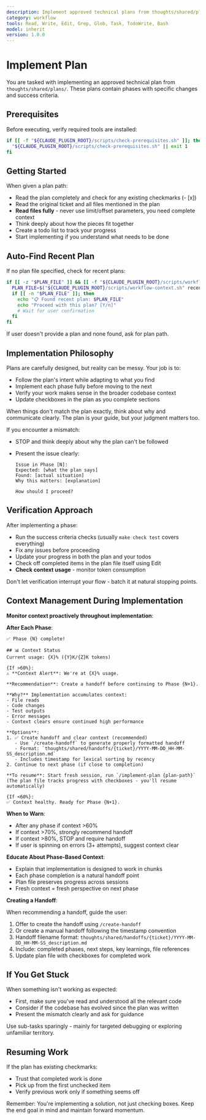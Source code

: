 ```yaml
---
description: Implement approved technical plans from thoughts/shared/plans/
category: workflow
tools: Read, Write, Edit, Grep, Glob, Task, TodoWrite, Bash
model: inherit
version: 1.0.0
---
```


# Implement Plan

You are tasked with implementing an approved technical plan from `thoughts/shared/plans/`. These
plans contain phases with specific changes and success criteria.

## Prerequisites

Before executing, verify required tools are installed:

```bash
if [[ -f "${CLAUDE_PLUGIN_ROOT}/scripts/check-prerequisites.sh" ]]; then
  "${CLAUDE_PLUGIN_ROOT}/scripts/check-prerequisites.sh" || exit 1
fi
```

## Getting Started

When given a plan path:

- Read the plan completely and check for any existing checkmarks (- [x])
- Read the original ticket and all files mentioned in the plan
- **Read files fully** - never use limit/offset parameters, you need complete context
- Think deeply about how the pieces fit together
- Create a todo list to track your progress
- Start implementing if you understand what needs to be done

## Auto-Find Recent Plan

If no plan file specified, check for recent plans:

```bash
if [[ -z "$PLAN_FILE" ]] && [[ -f "${CLAUDE_PLUGIN_ROOT}/scripts/workflow-context.sh" ]]; then
  PLAN_FILE=$("${CLAUDE_PLUGIN_ROOT}/scripts/workflow-context.sh" recent plans)
  if [[ -n "$PLAN_FILE" ]]; then
    echo "📋 Found recent plan: $PLAN_FILE"
    echo "Proceed with this plan? [Y/n]"
    # Wait for user confirmation
  fi
fi
```

If user doesn't provide a plan and none found, ask for plan path.

## Implementation Philosophy

Plans are carefully designed, but reality can be messy. Your job is to:

- Follow the plan's intent while adapting to what you find
- Implement each phase fully before moving to the next
- Verify your work makes sense in the broader codebase context
- Update checkboxes in the plan as you complete sections

When things don't match the plan exactly, think about why and communicate clearly. The plan is your
guide, but your judgment matters too.

If you encounter a mismatch:

- STOP and think deeply about why the plan can't be followed
- Present the issue clearly:

  ```
  Issue in Phase [N]:
  Expected: [what the plan says]
  Found: [actual situation]
  Why this matters: [explanation]

  How should I proceed?
  ```

## Verification Approach

After implementing a phase:

- Run the success criteria checks (usually `make check test` covers everything)
- Fix any issues before proceeding
- Update your progress in both the plan and your todos
- Check off completed items in the plan file itself using Edit
- **Check context usage** - monitor token consumption

Don't let verification interrupt your flow - batch it at natural stopping points.

## Context Management During Implementation

**Monitor context proactively throughout implementation**:

**After Each Phase**:

```
✅ Phase {N} complete!

## 📊 Context Status
Current usage: {X}% ({Y}K/{Z}K tokens)

{If >60%}:
⚠️ **Context Alert**: We're at {X}% usage.

**Recommendation**: Create a handoff before continuing to Phase {N+1}.

**Why?** Implementation accumulates context:
- File reads
- Code changes
- Test outputs
- Error messages
- Context clears ensure continued high performance

**Options**:
1. ✅ Create handoff and clear context (recommended)
   - Use `/create-handoff` to generate properly formatted handoff
   - Format: `thoughts/shared/handoffs/{ticket}/YYYY-MM-DD_HH-MM-SS_description.md`
   - Includes timestamp for lexical sorting by recency
2. Continue to next phase (if close to completion)

**To resume**: Start fresh session, run `/implement-plan {plan-path}`
(The plan file tracks progress with checkboxes - you'll resume automatically)

{If <60%}:
✅ Context healthy. Ready for Phase {N+1}.
```

**When to Warn**:

- After any phase if context >60%
- If context >70%, strongly recommend handoff
- If context >80%, STOP and require handoff
- If user is spinning on errors (3+ attempts), suggest context clear

**Educate About Phase-Based Context**:

- Explain that implementation is designed to work in chunks
- Each phase completion is a natural handoff point
- Plan file preserves progress across sessions
- Fresh context = fresh perspective on next phase

**Creating a Handoff**:

When recommending a handoff, guide the user:

1. Offer to create the handoff using `/create-handoff`
2. Or create a manual handoff following the timestamp convention
3. Handoff filename format: `thoughts/shared/handoffs/{ticket}/YYYY-MM-DD_HH-MM-SS_description.md`
4. Include: completed phases, next steps, key learnings, file references
5. Update plan file with checkboxes for completed work

## If You Get Stuck

When something isn't working as expected:

- First, make sure you've read and understood all the relevant code
- Consider if the codebase has evolved since the plan was written
- Present the mismatch clearly and ask for guidance

Use sub-tasks sparingly - mainly for targeted debugging or exploring unfamiliar territory.

## Resuming Work

If the plan has existing checkmarks:

- Trust that completed work is done
- Pick up from the first unchecked item
- Verify previous work only if something seems off

Remember: You're implementing a solution, not just checking boxes. Keep the end goal in mind and
maintain forward momentum.
